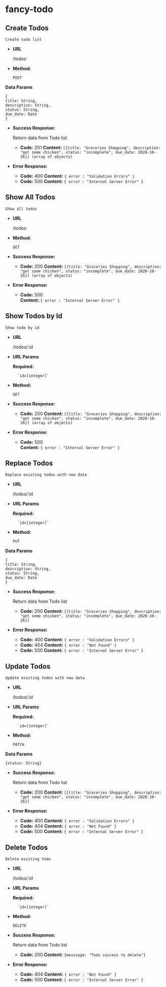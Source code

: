 # fancy-todo

## **Create Todos**

	Create todo list

-   **URL**
    
    /todos
    
-   **Method:**
    
     `POST`  

   **Data Params**
    
    {
    title: String,
    description: String,
    status: String,
    due_date: Date
    }
    
-   **Success Response:**
    
    Return data from Todo list
    
    -   **Code:**  201  **Content:**  `[{title: "Groceries Shopping", description: "get some chicken", status: "incomplete", due_date: 2020-10-26}] (array of objects)`
        
-   **Error Response:**
    
    -   **Code:**  400  **Content:**  `{ error : "Validation Errors" }`
    -   **Code:**  500  **Content:**  `{ error : "Internal Server Error" }`
    
## **Show All Todos**

    Show all todos

-   **URL**
    
    /todos
    
-   **Method:**
    
    `GET`
    
-   **Success Response:**
    
    -   **Code:**  200   **Content:**   `[{title: "Groceries Shopping", description: "get some chicken", status: "incomplete", due_date: 2020-10-26}] (array of objects)`
-   **Error Response:**
    
    -   **Code:**  500  
        **Content:**  `{ error : "Internal Server Error" }`
    
## **Show Todos by Id**

    Show todo by id

-   **URL**
    
    /todos/:id

- **URL Params**

	**Required:**

		`id=[integer]`
    
-   **Method:**
    
    `GET`
    
-   **Success Response:**
    
    -   **Code:**  200   **Content:**   `[{title: "Groceries Shopping", description: "get some chicken", status: "incomplete", due_date: 2020-10-26}] (array of objects)`
    
-   **Error Response:**
    
    -   **Code:**  500  
        **Content:**  `{ error : "Internal Server Error" }`
    
## **Replace Todos**

	Replace existing todos with new data

-   **URL**
    
    /todos/:id

- **URL Params**

	**Required:**

		`id=[integer]`
    
-   **Method:**
    
     `PUT`  

**Data Params**
    
    {
    title: String,
    description: String,
    status: String,
    due_date: Date
    }
    
-   **Success Response:**
    
    Return data from Todo list
    
    -   **Code:**  200  **Content:**   `[{title: "Groceries Shopping", description: "get some chicken", status: "incomplete", due_date: 2020-10-26}]`
        
-   **Error Response:**
    
    -   **Code:**  400  **Content:**  `{ error : "Validation Errors" }`
    -   **Code:**  404  **Content:**  `{ error : "Not Found" }`
    -   **Code:**  500  **Content:**  `{ error : "Internal Server Error" }`

## **Update Todos**

	Update existing todos with new data

-   **URL**
    
    /todos/:id

- **URL Params**

	**Required:**

		`id=[integer]`
    
-   **Method:**
    
     `PATCH`  

**Data Params**
    
    {status: String}
    
-   **Success Response:**
    
    Return data from Todo list
    
    -   **Code:**  200  **Content:**   `[{title: "Groceries Shopping", description: "get some chicken", status: "incomplete", due_date: 2020-10-26}]`
        
-   **Error Response:**
    
    -   **Code:**  400  **Content:**  `{ error : "Validation Errors" }`
    -   **Code:**  404  **Content:**  `{ error : "Not Found" }`
    -   **Code:**  500  **Content:**  `{ error : "Internal Server Error" }`

## **Delete Todos**

	Delete existing todo

-   **URL**
    
    /todos/:id

- **URL Params**

	**Required:**

		`id=[integer]`
    
-   **Method:**
    
     `DELETE`  
    
-   **Success Response:**
    
    Return data from Todo list
    
    -   **Code:**  200  **Content:**  `{messsage: "Todo success to delete"}`
        
-   **Error Response:**
    
    -   **Code:**  404  **Content:**  `{ error : "Not Found" }`
    -   **Code:**  500  **Content:**  `{ error : "Internal Server Error" }`

